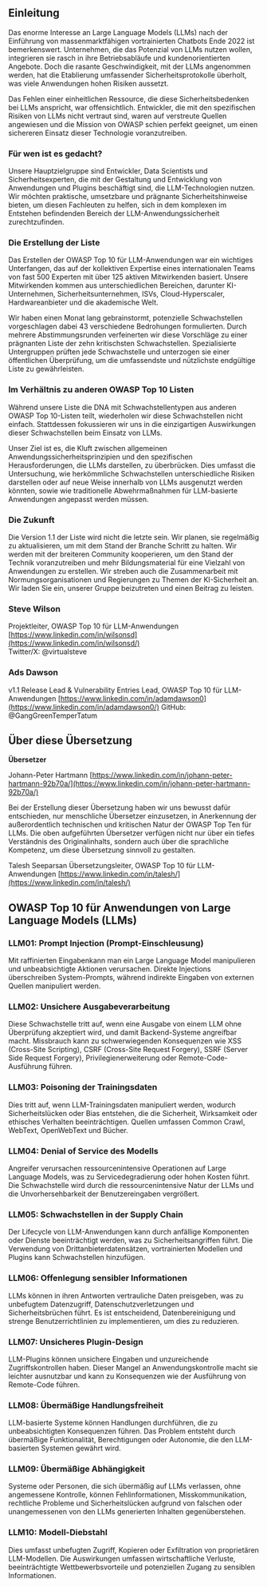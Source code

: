 ## Einleitung

Das enorme Interesse an Large Language Models (LLMs) nach der Einführung von massenmarktfähigen vortrainierten Chatbots Ende 2022 ist bemerkenswert. Unternehmen, die das Potenzial von LLMs nutzen wollen, integrieren sie rasch in ihre Betriebsabläufe und kundenorientierten Angebote. Doch die rasante Geschwindigkeit, mit der LLMs angenommen werden, hat die Etablierung umfassender Sicherheitsprotokolle überholt, was viele Anwendungen hohen Risiken aussetzt.

Das Fehlen einer einheitlichen Ressource, die diese Sicherheitsbedenken bei LLMs anspricht, war offensichtlich. Entwickler, die mit den spezifischen Risiken von LLMs nicht vertraut sind, waren auf verstreute Quellen angewiesen und die Mission von OWASP schien perfekt geeignet, um einen sichereren Einsatz dieser Technologie voranzutreiben.

### Für wen ist es gedacht?
Unsere Hauptzielgruppe sind Entwickler, Data Scientists und Sicherheitsexperten, die mit der Gestaltung und Entwicklung von Anwendungen und Plugins beschäftigt sind, die LLM-Technologien nutzen. Wir möchten praktische, umsetzbare und prägnante Sicherheitshinweise bieten, um diesen Fachleuten zu helfen, sich in dem komplexen im Entstehen befindenden Bereich der LLM-Anwendungssicherheit zurechtzufinden.

### Die Erstellung der Liste
Das Erstellen der OWASP Top 10 für LLM-Anwendungen war ein wichtiges Unterfangen, das auf der kollektiven Expertise eines internationalen Teams von fast 500 Experten mit über 125 aktiven Mitwirkenden basiert. Unsere Mitwirkenden kommen aus unterschiedlichen Bereichen, darunter KI-Unternehmen, Sicherheitsunternehmen, ISVs, Cloud-Hyperscaler, Hardwareanbieter und die akademische Welt.

Wir haben einen Monat lang gebrainstormt, potenzielle Schwachstellen vorgeschlagen dabei 43 verschiedene Bedrohungen formulierten. Durch mehrere Abstimmungsrunden verfeinerten wir diese Vorschläge zu einer prägnanten Liste der zehn kritischsten Schwachstellen. Spezialisierte Untergruppen prüften jede Schwachstelle und unterzogen sie einer öffentlichen Überprüfung, um die umfassendste und nützlichste endgültige Liste zu gewährleisten.

### Im Verhältnis zu anderen OWASP Top 10 Listen
Während unsere Liste die DNA mit Schwachstellentypen aus anderen OWASP Top 10-Listen teilt, wiederholen wir diese Schwachstellen nicht einfach. Stattdessen fokussieren wir uns in die einzigartigen Auswirkungen dieser Schwachstellen beim Einsatz von LLMs.

Unser Ziel ist es, die Kluft zwischen allgemeinen Anwendungssicherheitsprinzipien und den spezifischen Herausforderungen, die LLMs darstellen, zu überbrücken. Dies umfasst die Untersuchung, wie herkömmliche Schwachstellen unterschiedliche Risiken darstellen oder auf neue Weise innerhalb von LLMs ausgenutzt werden könnten, sowie wie traditionelle Abwehrmaßnahmen für LLM-basierte Anwendungen angepasst werden müssen.

### Die Zukunft
Die Version 1.1 der Liste wird nicht die letzte sein. Wir planen, sie regelmäßig zu aktualisieren, um mit dem Stand der Branche Schritt zu halten. Wir werden mit der breiteren Community kooperieren, um den Stand der Technik voranzutreiben und mehr Bildungsmaterial für eine Vielzahl von Anwendungen zu erstellen. Wir streben auch die Zusammenarbeit mit Normungsorganisationen und Regierungen zu Themen der KI-Sicherheit an. Wir laden Sie ein, unserer Gruppe beizutreten und einen Beitrag zu leisten.

### Steve Wilson
Projektleiter, OWASP Top 10 für LLM-Anwendungen
[https://www.linkedin.com/in/wilsonsd](https://www.linkedin.com/in/wilsonsd/)  
Twitter/X: @virtualsteve

### Ads Dawson
v1.1 Release Lead & Vulnerability Entries Lead, OWASP Top 10 für LLM-Anwendungen
[https://www.linkedin.com/in/adamdawson0](https://www.linkedin.com/in/adamdawson0/) 
GitHub: @GangGreenTemperTatum

## Über diese Übersetzung

**Übersetzer**

Johann-Peter Hartmann
[https://www.linkedin.com/in/johann-peter-hartmann-92b70a/](https://www.linkedin.com/in/johann-peter-hartmann-92b70a/)  

Bei der Erstellung dieser Übersetzung haben wir uns bewusst dafür entschieden, nur menschliche Übersetzer einzusetzen, in Anerkennung der außerordentlich technischen und kritischen Natur der OWASP Top Ten für LLMs. Die oben aufgeführten Übersetzer verfügen nicht nur über ein tiefes Verständnis des Originalinhalts, sondern auch über die sprachliche Kompetenz, um diese Übersetzung sinnvoll zu gestalten.

Talesh Seeparsan
Übersetzungsleiter, OWASP Top 10 für LLM-Anwendungen
[https://www.linkedin.com/in/talesh/](https://www.linkedin.com/in/talesh/)  

## ﻿OWASP Top 10 für Anwendungen von Large Language Models (LLMs)

### LLM01: Prompt Injection (Prompt-Einschleusung)
Mit raffinierten Eingabenkann man ein Large Language Model manipulieren und unbeabsichtigte Aktionen verursachen. Direkte Injections überschreiben System-Prompts, während indirekte Eingaben von externen Quellen manipuliert werden.

### LLM02: Unsichere Ausgabeverarbeitung
Diese Schwachstelle tritt auf, wenn eine Ausgabe von einem LLM ohne Überprüfung akzeptiert wird, und damit Backend-Systeme angreifbar macht. Missbrauch kann zu schwerwiegenden Konsequenzen wie XSS (Cross-Site Scripting), CSRF (Cross-Site Request Forgery), SSRF (Server Side Request Forgery), Privilegienerweiterung oder Remote-Code-Ausführung führen.

### LLM03: Poisoning der Trainingsdaten
Dies tritt auf, wenn LLM-Trainingsdaten manipuliert werden, wodurch Sicherheitslücken oder Bias entstehen, die die Sicherheit, Wirksamkeit oder ethisches Verhalten beeinträchtigen. Quellen umfassen Common Crawl, WebText, OpenWebText und Bücher.

### LLM04: Denial of Service des Modells
Angreifer verursachen ressourcenintensive Operationen auf Large Language Models, was zu Servicedegradierung oder hohen Kosten führt. Die Schwachstelle wird durch die ressourcenintensive Natur der LLMs und die Unvorhersehbarkeit der Benutzereingaben vergrößert.

### LLM05: Schwachstellen in der Supply Chain
Der Lifecycle von LLM-Anwendungen kann durch anfällige Komponenten oder Dienste beeinträchtigt werden, was zu Sicherheitsangriffen führt. Die Verwendung von Drittanbieterdatensätzen, vortrainierten Modellen und Plugins kann Schwachstellen hinzufügen.

### LLM06: Offenlegung sensibler Informationen
LLMs können in ihren Antworten vertrauliche Daten preisgeben, was zu unbefugtem Datenzugriff, Datenschutzverletzungen und Sicherheitsbrüchen führt. Es ist entscheidend, Datenbereinigung und strenge Benutzerrichtlinien zu implementieren, um dies zu reduzieren.

### LLM07: Unsicheres Plugin-Design
LLM-Plugins können unsichere Eingaben und unzureichende Zugriffskontrollen haben. Dieser Mangel an Anwendungskontrolle macht sie leichter ausnutzbar und kann zu Konsequenzen wie der Ausführung von Remote-Code führen.

### LLM08: Übermäßige Handlungsfreiheit
LLM-basierte Systeme können Handlungen durchführen, die zu unbeabsichtigten Konsequenzen führen. Das Problem entsteht durch übermäßige Funktionalität, Berechtigungen oder Autonomie, die den LLM-basierten Systemen gewährt wird.

### LLM09: Übermäßige Abhängigkeit
Systeme oder Personen, die sich übermäßig auf LLMs verlassen, ohne angemessene Kontrolle, können Fehlinformationen, Misskommunikation, rechtliche Probleme und Sicherheitslücken aufgrund von falschen oder unangemessenen von den LLMs generierten Inhalten gegenüberstehen.

### LLM10: Modell-Diebstahl
Dies umfasst unbefugten Zugriff, Kopieren oder Exfiltration von proprietären LLM-Modellen. Die Auswirkungen umfassen wirtschaftliche Verluste, beeinträchtigte Wettbewerbsvorteile und potenziellen Zugang zu sensiblen Informationen.
